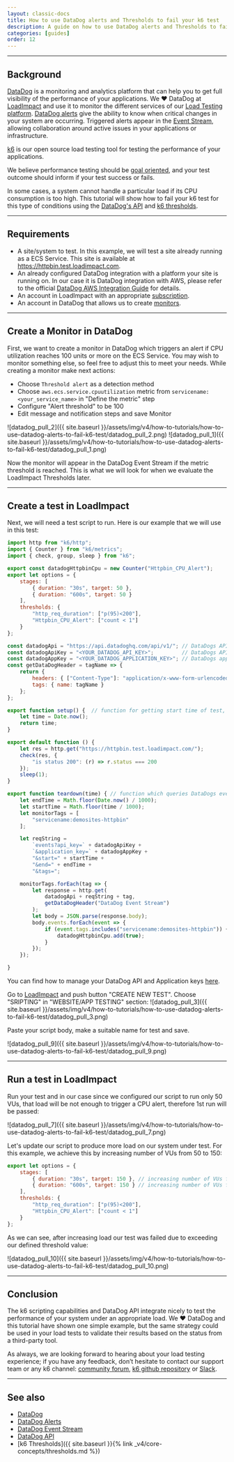 ```yaml
---
layout: classic-docs
title: How to use DataDog alerts and Thresholds to fail your k6 test
description: A guide on how to use DataDog alerts and Thresholds to fail your k6 test.
categories: [guides]
order: 12
---
```


***

<h2>Background</h2>

[DataDog](https://www.datadoghq.com/) is a monitoring and analytics platform that can help you to get full visibility of the performance of your applications. We ❤️ DataDog at [LoadImpact](https://loadimpact.com/) and use it to monitor the different services of our [Load Testing platform](https://loadimpact.com/). [DataDog alerts](https://docs.datadoghq.com/monitors/) give the ability to know when critical changes in your system are occurring. Triggered alerts appear in the [Event Stream](https://docs.datadoghq.com/graphing/event_stream/), allowing collaboration around active issues in your applications or infrastructure.

[k6](https://k6.io/) is our open source load testing tool for testing the performance of your applications. 

We believe performance testing should be [goal oriented](https://loadimpact.com/our-beliefs/#load-testing-should-be-goal-oriented), and your test outcome should inform if your test success or fails. 

In some cases, a system cannot handle a particular load if its CPU consumption is too high. This tutorial will show how to fail your k6 test for this type of conditions using the [DataDog's API](https://docs.datadoghq.com/api) and [k6 thresholds](https://docs.k6.io/docs/thresholds).

***

## Requirements

* A site/system to test. In this example, we will test a site already running as a ECS Service. This site is available at https://httpbin.test.loadimpact.com.
* An already configured DataDog integration with a platform your site is running on. In our case it is DataDog integration with AWS, please refer to the official [DataDog AWS Integration Guide](https://docs.datadoghq.com/integrations/amazon_web_services) for details.
* An account in LoadImpact with an appropriate [subscription](https://www.loadimpact.com/pricing).
* An account in DataDog that allows us to create [monitors](https://docs.datadoghq.com/monitors).

***

## Create a Monitor in DataDog

First, we want to create a monitor in DataDog which triggers an alert if CPU utilization reaches 100 units or more on the ECS Service. You may wish to monitor something else, so feel free to adjust this to meet your needs.
While creating a monitor make next actions:
* Choose  `Threshold alert` as a detection method
* Choose `aws.ecs.service.cpuutilization` metric from `servicename:<your_service_name>` in "Define the metric" step
* Configure "Alert threshold" to be 100
* Edit message and notification steps and save Monitor

![datadog_pull_2]({{ site.baseurl }}/assets/img/v4/how-to-tutorials/how-to-use-datadog-alerts-to-fail-k6-test/datadog_pull_2.png)
![datadog_pull_1]({{ site.baseurl }}/assets/img/v4/how-to-tutorials/how-to-use-datadog-alerts-to-fail-k6-test/datadog_pull_1.png)

Now the monitor will appear in the DataDog Event Stream if the metric threshold is reached. This is what we will look for when we evaluate the LoadImpact Thresholds later.

***

## Create a test in LoadImpact

Next, we will need a test script to run. Here is our example that we will use in this test:

```javascript
import http from "k6/http";
import { Counter } from "k6/metrics";
import { check, group, sleep } from "k6";

export const datadogHttpbinCpu = new Counter("Httpbin_CPU_Alert");
export let options = {
    stages: [
        { duration: "30s", target: 50 },
        { duration: "600s", target: 50 }
    ],
    thresholds: {
        "http_req_duration": ["p(95)<200"],
        "Httpbin_CPU_Alert": ["count < 1"]
    }
};

const datadogApi = "https://api.datadoghq.com/api/v1/"; // DataDogs API endpoint
const datadogApiKey = "<YOUR_DATADOG_API_KEY>";         // DataDogs API key, read below how to get it
const datadogAppKey = "<YOUR_DATADOG_APPLICATION_KEY>"; // DataDogs application key, read below how to get it
const getDataDogHeader = tagName => {
    return {
        headers: { ["Content-Type"]: "application/x-www-form-urlencoded" },
        tags: { name: tagName }
    };
};

export function setup() {  // function for getting start time of test, executed before actual load testing 
    let time = Date.now();
    return time;
}

export default function () {
    let res = http.get("https://httpbin.test.loadimpact.com/");
    check(res, {
        "is status 200": (r) => r.status === 200
    });
    sleep(1);
}

export function teardown(time) { // function which queries DataDogs event stream for alerts in time window of test run, executed after actual load testing 
    let endTime = Math.floor(Date.now() / 1000);
    let startTime = Math.floor(time / 1000);
    let monitorTags = [
        "servicename:demosites-httpbin"
    ];

    let reqString =
        `events?api_key=` + datadogApiKey +
        `&application_key=` + datadogAppKey +
        "&start=" + startTime +
        "&end=" + endTime +
        "&tags=";

    monitorTags.forEach(tag => {
        let response = http.get(
            datadogApi + reqString + tag,
            getDataDogHeader("DataDog Event Stream")
        );
        let body = JSON.parse(response.body);
        body.events.forEach(event => {
            if (event.tags.includes("servicename:demosites-httpbin")) {
                datadogHttpbinCpu.add(true);
            }
        });
    });

}
```

You can find how to manage your DataDog API and Application keys [here](https://docs.datadoghq.com/account_management/faq/api-app-key-management/).

Go to [LoadImpact](https://app.loadimpact.com) and push button "CREATE NEW TEST". Choose "SRIPTING" in "WEBSITE/APP TESTING" section:
![datadog_pull_3]({{ site.baseurl }}/assets/img/v4/how-to-tutorials/how-to-use-datadog-alerts-to-fail-k6-test/datadog_pull_3.png)

Paste your script body, make a suitable name for test and save.

![datadog_pull_9]({{ site.baseurl }}/assets/img/v4/how-to-tutorials/how-to-use-datadog-alerts-to-fail-k6-test/datadog_pull_9.png)

***

## Run a test in LoadImpact

Run your test and in our case since we configured our script to run only 50 VUs, that load will be not enough to trigger a CPU alert, therefore 1st run will be passed:

![datadog_pull_7]({{ site.baseurl }}/assets/img/v4/how-to-tutorials/how-to-use-datadog-alerts-to-fail-k6-test/datadog_pull_7.png)

Let's update our script to produce more load on our system under test. For this example, we achieve this by increasing number of VUs from 50 to 150:

```javascript
export let options = {
    stages: [
        { duration: "30s", target: 150 }, // increasing number of VUs from 50 to 150
        { duration: "600s", target: 150 } // increasing number of VUs from 50 to 150
    ],
    thresholds: {
        "http_req_duration": ["p(95)<200"],
        "Httpbin_CPU_Alert": ["count < 1"]
    }
};
```

As we can see, after increasing load our test was failed due to exceeding our defined threshold value:

![datadog_pull_10]({{ site.baseurl }}/assets/img/v4/how-to-tutorials/how-to-use-datadog-alerts-to-fail-k6-test/datadog_pull_10.png)

***

## Conclusion

The k6 scripting capabilities and DataDog API integrate nicely to test the performance of your system under an appropriate load. We ❤️ DataDog and this tutorial have shown one simple example, but the same strategy could be used in your load tests to validate their results based on the status from a third-party tool. 

As always, we are looking forward to hearing about your load testing experience; if you have any feedback, don’t hesitate to contact our support team or any k6 channel:  [community forum](https://community.k6.io/), [k6 github repository](https://github.com/loadimpact/k6) or [Slack](https://k6.io/slack). 

***

## See also
- [DataDog](https://www.datadoghq.com/)
- [DataDog Alerts](https://docs.datadoghq.com/monitors/)
- [DataDog Event Stream](https://docs.datadoghq.com/graphing/event_stream/)
- [DataDog API](https://docs.datadoghq.com/api)
- [k6 Thresholds]({{ site.baseurl }}{% link _v4/core-concepts/thresholds.md %})